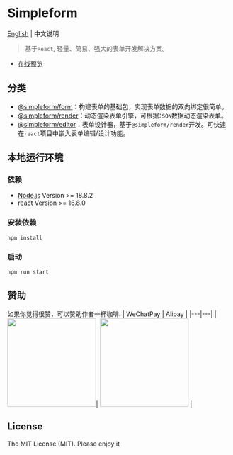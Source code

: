 # Simpleform
[English](./README.md) | 中文说明

> 基于`React`, 轻量、简易、强大的表单开发解决方案。

* [在线预览](https://mezhanglei.github.io/simpleform/demo/#/)
<!-- * [文档](https://mezhanglei.github.io/simpleform/docs/#/) -->

## 分类

- [@simpleform/form](packages/form)：构建表单的基础包，实现表单数据的双向绑定很简单。
- [@simpleform/render](packages/render)：动态渲染表单引擎，可根据`JSON`数据动态渲染表单。
- [@simpleform/editor](packages/editor)：表单设计器，基于`@simpleform/render`开发。可快速在`react`项目中嵌入表单编辑/设计功能。

## 本地运行环境

### 依赖
- [Node.js](https://nodejs.org/en/) Version >= 18.8.2
- [react](https://react.docschina.org/) Version >= 16.8.0

### 安装依赖
```
npm install
```
### 启动
```
npm run start
```

## 赞助
如果你觉得很赞，可以赞助作者一杯咖啡.
|  WeChatPay  | Alipay |
|---|---|
|<img src="https://cdn.jsdelivr.net/gh/mezhanglei/myWebsite@master/mine/weixin_pay.png" width="200" />| <img src="https://cdn.jsdelivr.net/gh/mezhanglei/myWebsite@master/mine/ali_pay.png" width="200" /> |

## License
The MIT License (MIT). Please enjoy it